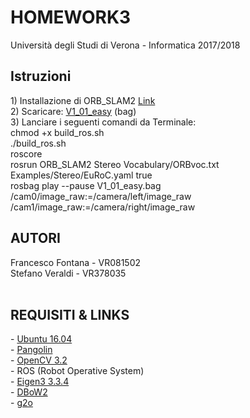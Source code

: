 # HOMEWORK3 
<p>
Università degli Studi di Verona - Informatica 2017/2018
<strong> <h2> Istruzioni </h2> </strong>
1) Installazione di ORB_SLAM2 <a href="https://github.com/raulmur/ORB_SLAM2">Link</a> 
<br>
2) Scaricare: <a href="http://robotics.ethz.ch/~asl-datasets/ijrr_euroc_mav_dataset/vicon_room1/V1_01_easy/V1_01_easy.bag"> V1_01_easy<a> (bag)
<br>
3) Lanciare i seguenti comandi da Terminale:<br>
chmod +x build_ros.sh 
<br>
./build_ros.sh
<br>
roscore
<br>
rosrun ORB_SLAM2 Stereo Vocabulary/ORBvoc.txt Examples/Stereo/EuRoC.yaml true
<br>  
rosbag play --pause V1_01_easy.bag /cam0/image_raw:=/camera/left/image_raw /cam1/image_raw:=/camera/right/image_raw 

<h2><strong> AUTORI </strong> <br></h2>
Francesco Fontana - VR081502   <br>
Stefano Veraldi - VR378035 <br> <br>

<h2><strong>REQUISITI & LINKS</strong> <br></h2>
- <a href="https://www.ubuntu-it.org/download">Ubuntu 16.04</a><br>
- <a href="https://github.com/stevenlovegrove/Pangolin">Pangolin</a><br>
- <a href="https://opencv.org/releases.html">OpenCV 3.2</a><br> 
- ROS (Robot Operative System) <br>
- <a href="http://eigen.tuxfamily.org/index.php?title=Main_Page">Eigen3 3.3.4</a><br> 
- <a href="https://github.com/dorian3d/DBoW2">DBoW2</a><br> 
- <a href="https://github.com/RainerKuemmerle/g2o">g2o</a><br> 
<br>





